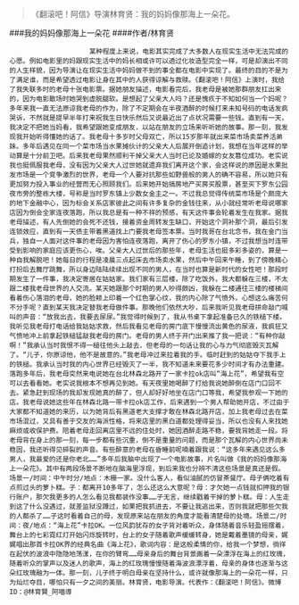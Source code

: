 > 《翻滚吧！阿信》导演林育贤：我的妈妈像那海上一朵花。

###我的妈妈像那海上一朵花
####作者/林育贤

						某种程度上来说，电影其实完成了大多数人在现实生活中无法完成的心愿。例如电影里的妈跟现实生活中的妈长相或许可以透过化妆造型完全一样，可是却演出不同的人生样貌，因为导演让在现实生活中妈妈做不到的事全都在电影中实现了。最终的目的不是为了满足谁，而是希望透过电影让身在其中的人获得谅解与救赎。《翻滚吧！阿信》上演时，我给了我失联多时的老母十张电影票。据她朋友描述，电影看完后，我老母是被她那群朋友扛出来的，因为电影散场时她哭到虚脱腿软。是想起了父亲大人吗？还是愧疚于不知如何当一个妈呢？多年来我一直无法原谅我老母的作为，除了不定期会在半夜酒醉的时候打来未知号码的电话发疯哭诉，不然就是提早半年打来祝我生日快乐然后又说最近出了点状况需要一些钱。直到有一天，我决定不把她当妈看，我希望跟她变成朋友，以站在朋友的立场来听听她的故事。那一刻，我发现我开始听得懂她的话了。我老母十多岁时父母双亡，所以15岁那年就出来菜市场卖菜养活弟妹。多年后遇见在同一个菜市场当水果摊伙计的父亲大人后展开倒追计划，我想在当年这样的举动算是十分前卫吧。后来我老母果然顺利干掉父亲大人当时已论及婚嫁的女友篡位成功。老实说我也挺佩服我老母，没有因为父亲大人过世她就遗弃我们离开这个家，会这样说的原因是水果批发市场是一个竞争激烈的世界，老母一个人要对抗那些如野兽般的男人的确不容易，所以她只有更加努力投入事业的经营而无心照顾我们。后来她开始搞房地产买房买股票，甚至买下罗东公园夜市旁的整栋大楼，号称是当时罗东镇上少数女金主之一。不过我总觉得传统菜市场是个颇庞大的地下金融中心，因为标会关系店家彼此之间有许多复杂的金钱往来，从小就经常听老母说哪家店因为倒会全家连夜落跑，所以我总是有一种不祥的预感，有天这件事会轮着发生在我家。据我老母描述，有人先倒她的会死不还钱，接着资金周转发生缺口，开始这个洞补那个洞，最后引发连锁效应，直到有一天债主带着黑道找上门要我老母签本票。当时我哥在台北念书，我在金门当兵，独自一人面对这件事的老母因为害怕连夜落跑，离开了伤心的罗东小镇，不过我想当时连带受到影响的家庭应该更伤心，唉。父亲大人过世后的那些年，老母生活也挺多彩多姿的，算是一种自我解脱吧！她每日的行程是凌晨三点起床去市场卖水果，然后中午回来午睡，到了傍晚精心打扮后去舞厅跳舞，所以身边陆陆续续出现不同的男人，在当时也算是新时代的女性吧！那段时期发生了一件事，我决定寄居在姑姑家。我们家有三层楼，除了吃饭外，我大都躲在三楼，不太跟二楼我老母世界的人交流。某天她跟那个时期的男人吵得颇凶，我躲在二楼通往三楼的楼梯间看着伤心落泪的老母，她的脸颊上印着一个红色掌心纹，我的内心除了气愤外，心想这么痛苦何不分手呢？直到某天我决定替我老母做件事。那晚他们依然大吵，后来我听见我老母拼命敲门喊叫的声音：“放我出去，我要去尿尿。”我觉得时候到了，我从书桌下拿起准备已久的铁槌下楼。我听见我老母打电话给我姑姑求救，然后我看见老母的房门底下慢慢流出黄色的尿液，我疯狂又气愤地冲上前拿起铁槌猛敲我老母的房门。老母的男人终于开门出来推了我一把说：“有种你敲啊！”我承认当时我恨不得一槌往他头上敲去，但老母的一句话让我的心与力气彻底毁灭瓦解了。“儿子，你原谅他，他不是故意的。”我老母冲过来拉着我的手。临时赶到的姑姑夺下我手上的铁槌。我承认当时我的内心世界已经毁灭了一半，我不知道未来要花多少时间才有办法重建。落跑多年后，我老母突然来电说她在台北林森北路开了一家卡拉ok店叫“海上花”，希望我有空可以去看看她。老实说我根本不想再见到她。有天夜里她喝醉了打给我说她醉倒在店门口回不去。紧急赶到现场的我却发现她真的醉了，但人却好好地坐在店门口等我，希望我参观一下她的店。我老母说她这些年在林森北路一带卡拉ok店工作，后来遇到一个男人帮助她开店，不过由于大家都不知道她的来历，以为她背后有黑道老大支撑才敢在林森北路开店，加上我老母过去在菜市场混过，又具有善于交友的海派性格，将来店里的黑白道都处理得妥当，所以也没有人来找她麻烦或收保护费。陪着老母走回离店里不远的住处时，她因酒醉走路不稳，要我背她走一段。将老母背在身上的那一刻，每一步都有些沉重，倒不是重量的问题，而是那个瓦解的内心世界尚未稳固，我还听得见碎裂的声音。有些醉意的老母在昏睡前呢喃着跟我说：“这多年来遇见这么多男人，我最爱的还是你老北……”多年后我脑中出现了一个电影故事，片名叫做《我的妈妈像那海上一朵花》。其中有两段场景不断地在脑海里浮现，到后来我也分辨不清这些场景是真还是假。场景一/时间：中午时分/地点：木栅一家。没什么客人，看似油腻的仿冒茶餐厅。母子俩吃着有点煎过头的萝卜糕。子：都离开10多年了，怎么还这么大意呢？母：才欠她一点钱就扣押我的银行账户，那欠我更多的人怎么看见我都装作没事……子无言，继续戳着干掉的萝卜糕。母：人生走到这了什么没遇过，就差监狱没蹲过，如果把我抓进去，不要让我逃出来，否则我就把那些欠我的人都杀了……子这时看着自己的母，发现原来站在朋友的角度才能看清楚母的处境。场景二/时间：夜/地点：“海上花”卡拉OK。一位风韵犹存的女子背对着听众，身体随着音乐轻盈摇摆着，舞台上的七彩霓红灯开始闪烁旋转时，台上的女子随着歌声缓缓转身，她是戴着墨镜的母亲，娓娓唱出那首卡拉OK界的经典名曲《海上花》，歌词内容：是这般柔情的你，给我一个梦想，徜徉在起伏的波浪中隐隐地荡漾，在你的臂弯……母亲身后的舞台背景画着一朵漂浮在海上的红玫瑰，随着听众的掌声以及迷人的歌声，海上的红玫瑰慢慢随着海波浪漂浮着，母亲的身体也逐渐与这朵红玫瑰融为一体。那一刻，儿子终于明白母亲在坚持什么，或许就像那海上的一朵花一样，只为灿烂夺目，哪怕只有一夕之间的美丽。林育贤，电影导演。代表作：《翻滚吧！阿信》。微博ID：@林育賢_阿喵導 